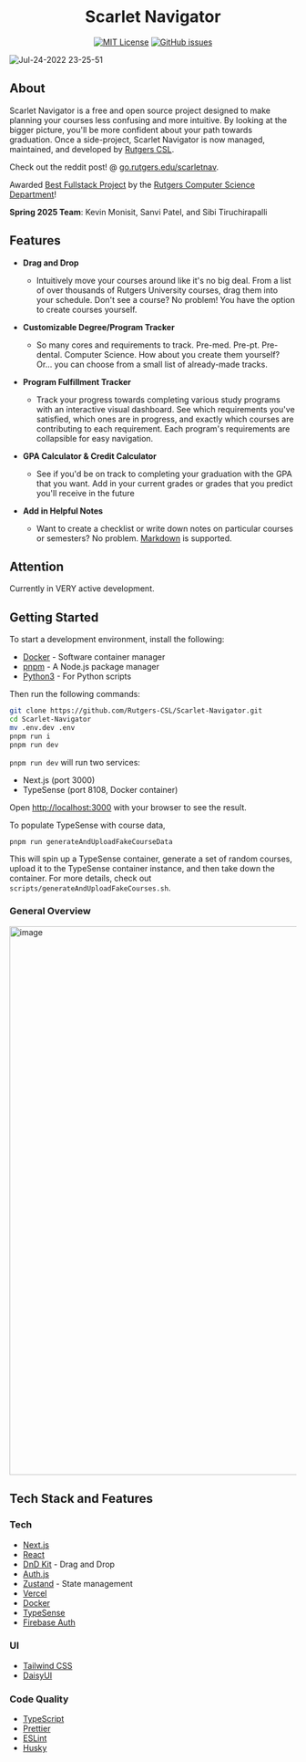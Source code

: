 <h1 align="center">Scarlet Navigator</h1>

<div align="center">

<a href="">[![MIT License](https://img.shields.io/badge/License-MIT-green.svg)](https://choosealicense.com/licenses/mit/)</a>
<a href="">[![GitHub issues](https://img.shields.io/github/issues/Rutgers-CSL/Scarlet-Navigator)](https://github.com/Rutgers-CSL/Scarlet-Navigator/issues)</a>

</div>

![Jul-24-2022 23-25-51](https://user-images.githubusercontent.com/7038712/183774963-b091457b-9010-4d57-8a66-e46ace5b7c76.gif)

## About

Scarlet Navigator is a free and open source project designed to make planning your courses less confusing and more intuitive. By looking at the bigger picture, you'll be more confident about your path towards graduation. Once a side-project, Scarlet Navigator is now managed, maintained, and developed by [Rutgers CSL](https://spec.cs.rutgers.edu/spaces/the-csl/).

Check out the reddit post! @ [go.rutgers.edu/scarletnav](https://go.rutgers.edu/scarletnav).

Awarded [Best Fullstack Project](https://github.com/kevinmonisit/Scarlet-Navigator/assets/7038712/f52cd55d-d7ec-4096-ae14-19067639d780) by the [Rutgers Computer Science Department](https://www.cs.rutgers.edu/)!

**Spring 2025 Team**: Kevin Monisit, Sanvi Patel, and Sibi Tiruchirapalli 

## Features

- **Drag and Drop**

  - Intuitively move your courses around like it's no big deal. From a list of over thousands of Rutgers University courses, drag them into your schedule. Don't see a course? No problem! You have the option to create courses yourself.

- **Customizable Degree/Program Tracker**

  - So many cores and requirements to track. Pre-med. Pre-pt. Pre-dental. Computer Science. How about you create them yourself? Or… you can choose from a small list of already-made tracks.

- **Program Fulfillment Tracker**

  - Track your progress towards completing various study programs with an interactive visual dashboard. See which requirements you've satisfied, which ones are in progress, and exactly which courses are contributing to each requirement. Each program's requirements are collapsible for easy navigation.

- **GPA Calculator & Credit Calculator**

  - See if you'd be on track to completing your graduation with the GPA that you want. Add in your current grades or grades that you predict you'll receive in the future

- **Add in Helpful Notes**

  - Want to create a checklist or write down notes on particular courses or semesters? No problem. [Markdown](https://www.markdownguide.org/cheat-sheet/) is supported.

## Attention

Currently in VERY active development.

## Getting Started

To start a development environment, install the following:

- [Docker](https://docs.docker.com/desktop/setup/install/mac-install/) - Software container manager
- [pnpm](https://pnpm.io/installation) - A Node.js package manager
- [Python3](https://www.python.org/downloads/) - For Python scripts

Then run the following commands:

```bash
git clone https://github.com/Rutgers-CSL/Scarlet-Navigator.git
cd Scarlet-Navigator
mv .env.dev .env
pnpm run i
pnpm run dev
```

`pnpm run dev` will run two services:

- Next.js (port 3000)
- TypeSense (port 8108, Docker container)

Open [http://localhost:3000](http://localhost:3000) with your browser to see the result.

To populate TypeSense with course data,

```
pnpm run generateAndUploadFakeCourseData
```

This will spin up a TypeSense container, generate a set of random courses, upload it to the TypeSense container instance, and then take down the container. For more details, check out `scripts/generateAndUploadFakeCourses.sh`.

### General Overview

<img width="962" alt="image" src="https://github.com/user-attachments/assets/03c8cf0d-a562-48a8-b7e0-0c241907bf1a" />

## Tech Stack and Features

### Tech

- [Next.js](Next.js)
- [React]()
- [DnD Kit]() - Drag and Drop
- [Auth.js]()
- [Zustand](https://github.com/pmndrs/zustand) - State management
- [Vercel]()
- [Docker]()
- [TypeSense]()
- [Firebase Auth]()

### UI

- [Tailwind CSS]()
- [DaisyUI]()

### Code Quality

- [TypeScript](Typescript)
- [Prettier](Prettier)
- [ESLint](ESLint)
- [Husky]()
